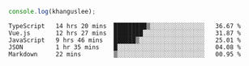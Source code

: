 ```js
console.log(khanguslee);
```

<!--START_SECTION:waka-->
```text
TypeScript   14 hrs 20 mins  █████████▒░░░░░░░░░░░░░░░   36.67 % 
Vue.js       12 hrs 27 mins  ████████░░░░░░░░░░░░░░░░░   31.87 % 
JavaScript   9 hrs 46 mins   ██████▒░░░░░░░░░░░░░░░░░░   25.01 % 
JSON         1 hr 35 mins    █░░░░░░░░░░░░░░░░░░░░░░░░   04.08 % 
Markdown     22 mins         ▒░░░░░░░░░░░░░░░░░░░░░░░░   00.95 % 
```
<!--END_SECTION:waka-->

<!--
**khanguslee/khanguslee** is a ✨ _special_ ✨ repository because its `README.md` (this file) appears on your GitHub profile.

Here are some ideas to get you started:

- 🔭 I’m currently working on ...
- 🌱 I’m currently learning ...
- 👯 I’m looking to collaborate on ...
- 🤔 I’m looking for help with ...
- 💬 Ask me about ...
- 📫 How to reach me: ...
- 😄 Pronouns: ...
- ⚡ Fun fact: ...
-->
